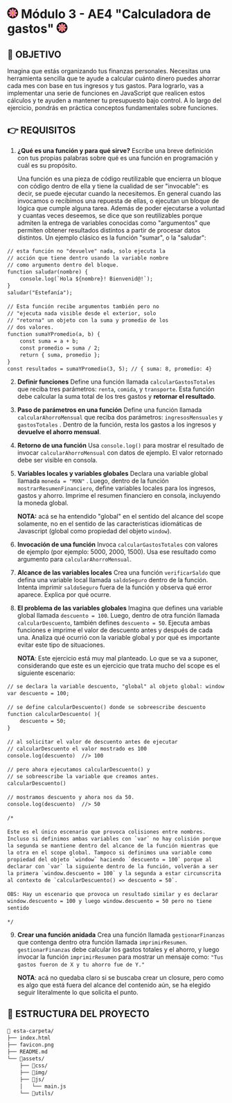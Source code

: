 # <img src="favicon.png" style="width: 25px; border-radius: 50%"> Módulo 3 - AE4 "Calculadora de gastos" <img src="favicon.png" style="width: 25px; border-radius: 50%">

<!-- ![mockup o entrega del ejercicio][0] -->


## 🚀 OBJETIVO

Imagina que estás organizando tus finanzas personales. Necesitas una herramienta sencilla que te ayude a calcular cuánto dinero puedes ahorrar cada mes con base en tus ingresos y tus gastos. Para lograrlo, vas a implementar una serie de funciones en JavaScript que realicen estos cálculos y te ayuden a mantener tu presupuesto bajo control. A lo largo del ejercicio, pondrás en práctica conceptos fundamentales sobre funciones.

## 👉 REQUISITOS

1. **¿Qué es una función y para qué sirve?**
Escribe una breve definición con tus propias palabras sobre qué es una función en programación y cuál es su propósito.

    Una función es una pieza de código reutilizable que encierra un bloque con código dentro de ella y tiene la cualidad de ser "invocable": es decir, se puede ejecutar cuando la necesitemos. En general cuando las invocamos o recibimos una repuesta de ellas, o ejecutan un bloque de lógica que cumple alguna tarea. Además de poder ejecutarse a voluntad y cuantas veces deseemos, se dice que son reutilizables porque admiten la entrega de variables conocidas como "argumentos" que permiten obtener resultados distintos a partir de procesar datos distintos. Un ejemplo clásico es la función "sumar", o la "saludar": 

```Js
// esta función no "devuelve" nada, solo ejecuta la
// acción que tiene dentro usando la variable nombre
// como argumento dentro del bloque.
function saludar(nombre) {
    console.log(`Hola ${nombre}! Bienvenid@!`);
}
saludar("Estefanía");

// Esta función recibe argumentos también pero no
// "ejecuta nada visible desde el exterior, solo
// "retorna" un objeto con la suma y promedio de los
// dos valores. 
function sumaYPromedio(a, b) {
    const suma = a + b;
    const promedio = suma / 2;
    return { suma, promedio }; 
}
const resultados = sumaYPromedio(3, 5); // { suma: 8, promedio: 4}
```

2. **Definir funciones** Define una función llamada `calcularGastosTotales` que reciba tres parámetros: `renta`, `comida`, y `transporte`. Esta función
debe calcular la suma total de los tres gastos y **retornar el resultado**.

3. **Paso de parámetros en una función** Define una función llamada `calcularAhorroMensual` que reciba dos parámetros: `ingresosMensuales` y `gastosTotales` . Dentro de la función, resta los gastos a los ingresos y **devuelve el ahorro mensual**.

4. **Retorno de una función** Usa `console.log()` para mostrar el resultado de invocar `calcularAhorroMensual` con datos de ejemplo. El valor retornado debe ser visible en consola.

5. **Variables locales y variables globales** Declara una variable global llamada `moneda = "MXN"` . Luego, dentro de la función `mostrarResumenFinanciero`, define variables locales para los ingresos, gastos y ahorro. Imprime el resumen financiero en consola, incluyendo la moneda global.

    **NOTA:** acá se ha entendido "global" en el sentido del alcance del scope solamente, no en el sentido de las caracteristicas idiomáticas de Javascript (global como propiedad del objeto `window`). 

6. **Invocación de una función** Invoca `calcularGastosTotales` con valores de ejemplo (por ejemplo: 5000, 2000, 1500). Usa ese resultado como argumento para `calcularAhorroMensual`.

7. **Alcance de las variables locales** Crea una función `verificarSaldo` que defina una variable local llamada `saldoSeguro` dentro de la función. Intenta imprimir `saldoSeguro` fuera de la función y observa qué error aparece. Explica por qué ocurre.

8. **EI problema de las variables globales** Imagina que defines una variable global llamada `descuento = 100`. Luego, dentro de otra función llamada `calcularDescuento`, también defines `descuento = 50`. Ejecuta ambas funciones e imprime el valor de descuento antes y después de cada una. Analiza qué ocurrió con la variable global y por qué es importante evitar este tipo de situaciones.

    **NOTA**: Este ejercicio está muy mal planteado. Lo que se va a suponer, considerando que este es un ejercicio que trata mucho del scope es el siguiente escenario: 

```Js
// se declara la variable descuento, "global" al objeto global: window
var descuento = 100;

// se define calcularDescuento() donde se sobreescribe descuento
function calcularDescuento( ){ 
    descuento = 50;
}

// al solicitar el valor de descuento antes de ejecutar 
// calcularDescuento el valor mostrado es 100 
console.log(descuento)  //> 100

// pero ahora ejecutamos calcularDescuento() y 
// se sobreescribe la variable que creamos antes.
calcularDescuento()

// mostramos descuento y ahora nos da 50.
console.log(descuento)  //> 50

/*

Este es el único escenario que provoca colisiones entre nombres. Incluso si definimos ambas variables con `var` no hay colisión porque la segunda se mantiene dentro del alcance de la función mientras que la otra en el scope global. Tampoco si definimos una variable como propiedad del objeto `window` haciendo `descuento = 100` porque al declarar con `var` la siguiente dentro de la función, volverán a ser la primera `window.descuento = 100` y la segunda a estar circunscrita al contexto de `calcularDescuento() => descuento = 50`. 

OBS: Hay un escenario que provoca un resultado similar y es declarar
window.descuento = 100 y luego window.descuento = 50 pero no tiene sentido

*/
```  




9. **Crear una función anidada** Crea una función llamada `gestionarFinanzas` que contenga dentro otra función llamada `imprimirResumen`. `gestionarFinanzas` debe calcular los gastos totales y el ahorro, y luego invocar la función `imprimirResumen` para mostrar un mensaje como: `"Tus gastos fueron de X y tu ahorro fue de Y."`

    **NOTA**: acá no quedaba claro si se buscaba crear un closure, pero como es algo que está fuera del alcance del contenido aún, se ha elegido seguir literalmente lo que solicita el punto.

## 📁 ESTRUCTURA DEL PROYECTO

```
📁 esta-carpeta/  
├── index.html  
├── favicon.png  
├── README.md  
└── 📁assets/  
    ├── 📁css/  
    ├── 📁img/  
    ├── 📁js/  
    │   └── main.js
    └── 📁utils/  
```

<!-- Enlaces referenciados arriba -->
[0]:./assets/utils/mockup.png
[1]:
[2]:
[3]:
[4]:
[5]:
[6]:

